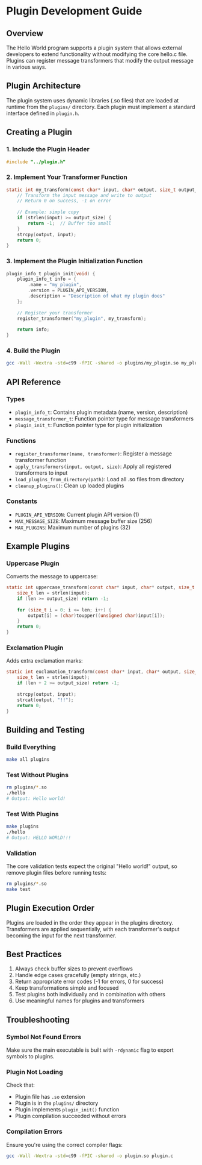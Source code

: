 # Plugin Development Guide

## Overview

The Hello World program supports a plugin system that allows external developers to extend functionality without modifying the core hello.c file. Plugins can register message transformers that modify the output message in various ways.

## Plugin Architecture

The plugin system uses dynamic libraries (.so files) that are loaded at runtime from the `plugins/` directory. Each plugin must implement a standard interface defined in `plugin.h`.

## Creating a Plugin

### 1. Include the Plugin Header

```c
#include "../plugin.h"
```

### 2. Implement Your Transformer Function

```c
static int my_transform(const char* input, char* output, size_t output_size) {
    // Transform the input message and write to output
    // Return 0 on success, -1 on error
    
    // Example: simple copy
    if (strlen(input) >= output_size) {
        return -1;  // Buffer too small
    }
    strcpy(output, input);
    return 0;
}
```

### 3. Implement the Plugin Initialization Function

```c
plugin_info_t plugin_init(void) {
    plugin_info_t info = {
        .name = "my_plugin",
        .version = PLUGIN_API_VERSION,
        .description = "Description of what my plugin does"
    };
    
    // Register your transformer
    register_transformer("my_plugin", my_transform);
    
    return info;
}
```

### 4. Build the Plugin

```bash
gcc -Wall -Wextra -std=c99 -fPIC -shared -o plugins/my_plugin.so my_plugin.c
```

## API Reference

### Types

- `plugin_info_t`: Contains plugin metadata (name, version, description)
- `message_transformer_t`: Function pointer type for message transformers
- `plugin_init_t`: Function pointer type for plugin initialization

### Functions

- `register_transformer(name, transformer)`: Register a message transformer function
- `apply_transformers(input, output, size)`: Apply all registered transformers to input
- `load_plugins_from_directory(path)`: Load all .so files from directory
- `cleanup_plugins()`: Clean up loaded plugins

### Constants

- `PLUGIN_API_VERSION`: Current plugin API version (1)
- `MAX_MESSAGE_SIZE`: Maximum message buffer size (256)
- `MAX_PLUGINS`: Maximum number of plugins (32)

## Example Plugins

### Uppercase Plugin
Converts the message to uppercase:
```c
static int uppercase_transform(const char* input, char* output, size_t output_size) {
    size_t len = strlen(input);
    if (len >= output_size) return -1;
    
    for (size_t i = 0; i <= len; i++) {
        output[i] = (char)toupper((unsigned char)input[i]);
    }
    return 0;
}
```

### Exclamation Plugin
Adds extra exclamation marks:
```c
static int exclamation_transform(const char* input, char* output, size_t output_size) {
    size_t len = strlen(input);
    if (len + 2 >= output_size) return -1;
    
    strcpy(output, input);
    strcat(output, "!!");
    return 0;
}
```

## Building and Testing

### Build Everything
```bash
make all plugins
```

### Test Without Plugins
```bash
rm plugins/*.so
./hello
# Output: Hello world!
```

### Test With Plugins
```bash
make plugins
./hello
# Output: HELLO WORLD!!!
```

### Validation
The core validation tests expect the original "Hello world!" output, so remove plugin files before running tests:
```bash
rm plugins/*.so
make test
```

## Plugin Execution Order

Plugins are loaded in the order they appear in the plugins directory. Transformers are applied sequentially, with each transformer's output becoming the input for the next transformer.

## Best Practices

1. Always check buffer sizes to prevent overflows
2. Handle edge cases gracefully (empty strings, etc.)
3. Return appropriate error codes (-1 for errors, 0 for success)
4. Keep transformations simple and focused
5. Test plugins both individually and in combination with others
6. Use meaningful names for plugins and transformers

## Troubleshooting

### Symbol Not Found Errors
Make sure the main executable is built with `-rdynamic` flag to export symbols to plugins.

### Plugin Not Loading
Check that:
- Plugin file has `.so` extension
- Plugin is in the `plugins/` directory  
- Plugin implements `plugin_init()` function
- Plugin compilation succeeded without errors

### Compilation Errors
Ensure you're using the correct compiler flags:
```bash
gcc -Wall -Wextra -std=c99 -fPIC -shared -o plugin.so plugin.c
```
